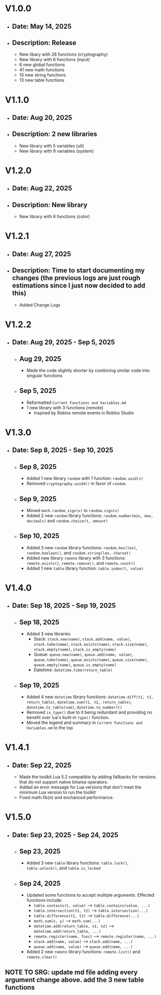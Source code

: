 # V1.0.0
- ## Date: May 14, 2025 
- ## Description: Release
  - New libary with 26 functions (cryptography)
  - New library with 6 functions (input)
  - 6 new global functions
  - 41 new math functions
  - 10 new string functions
  - 13 new table functions

# V1.1.0
- ## Date: Aug 20, 2025
- ## Description: 2 new libraries
  - New library with 5 variables (ult)
  - New library with 9 variables (system)

# V1.2.0
- ## Date: Aug 22, 2025
- ## Description: New library
  - New library with 6 functions (color)

# V1.2.1
- ## Date: Aug 27, 2025
- ## Description: Time to start documenting my changes (the previous logs are just rough estimations since I just now decided to add this)
  - Added Change Logs

# V1.2.2
- ## Date: Aug 29, 2025 - Sep 5, 2025
  - ## Aug 29, 2025
    - Made the code slightly shorter by combining similar code into singular functions
  - ## Sep 5, 2025
    - Reformatted `Current Functions and Variables.md`
    - 1 new library with 3 functions (remote)
      - Inspired by Roblox remote events in Roblox Studio

# V1.3.0
- ## Date: Sep 8, 2025 - Sep 10, 2025
  - ## Sep 8, 2025
    - Added 1 new library `random` with 1 function: `random.uuid(v)`
    - Removed `cryptography.uuid4()` in favor of `random`.
  - ## Sep 9, 2025
    - Moved `math.random_sign(x)` to `random.sign(x)`
    - Added 2 new `random` library functions: `random.number(min, max, decimals)` and `random.choice(t, amount)`
  - ## Sep 10, 2025
    - Added 3 new `random` library functions: `random.hex(len)`, `random.boolean()`, and `random.string(len, charset)`
    - Added new library `remote` library with 3 functions: `remote.exists()`, `remote.remove()`, and `remote.count()`
    - Added 1 new `table` library function: `table.index(t, value)`

# V1.4.0
- ## Date: Sep 18, 2025 - Sep 19, 2025
  - ## Sep 18, 2025
    - Added 3 new libraries
      - Stack: `stack.new(name)`, `stack.add(name, value)`, `stack.take(name)`, `stack.exists(name)`, `stack.size(name)`, `stack.empty(name)`, `stack.is_empty(name)`
      - Queue: `queue.new(name)`, `queue.add(name, value)`, `queue.take(name)`, `queue.exists(name)`, `queue.size(name)`, `queue.empty(name)`, `queue.is_empty(name)`
      - Datetime: `datetime.time(return_table)`
  - ## Sep 19, 2025
    - Added 4 new `datetime` library functions: `datetime.diff(t1, t2, return_table)`, `datetime.sum(t1, t2, return_table)`, `datetime.to_table(num)`, `datetime.to_number(t)`
    - Removed `is_type()` due to it being redundant and providing no benefit over lua's built-in `type()` function.
    - Moved the legend and summary in `Current Functions and Variables.md` to the top

# V1.4.1
- ## Date: Sep 22, 2025
  - Made the toolkit Lua 5.2 compatible by adding fallbacks for versions that do not support native bitwise operators.
  - Added an error message for Lua versions that don't meet the minimum Lua version to run the toolkit
  - Fixed math.fib(n) and enchanced performance.

# V1.5.0
- ## Date: Sep 23, 2025 - Sep 24, 2025
  - ## Sep 23, 2025
    - Added 3 new `table` library functions: `table.lock()`, `table.unlock()`, and `table.is_locked`
  - ## Sep 24, 2025
    - Updated some functions to accept multiple arguments. Effected functions include:
      - `table.contains(t, value)` --> `table.contains(value, ...)`
      - `table.intersection(t1, t2)` --> `table.intersection(...)`
      - `table.difference(t1, t2)` --> `table.difference(...)`
      - `math.sum(x, y)` --> `math.sum(...)`
      - `datetime.add(return_table, n1, n2)` --> `datetime.add(return_table, ...)`
      - `remote.register(name, func)` --> `remote.register(name, ...)`
      - `stack.add(name, value)` --> `stack.add(name, ...)`
      - `queue.add(name, value)` --> `queue.add(name, ...)`
    - Added 2 new `remote` library functions: `remote.list()` and `remote.clear()`
## NOTE TO SRG: update md file adding every argument change above. add the 3 new table functions